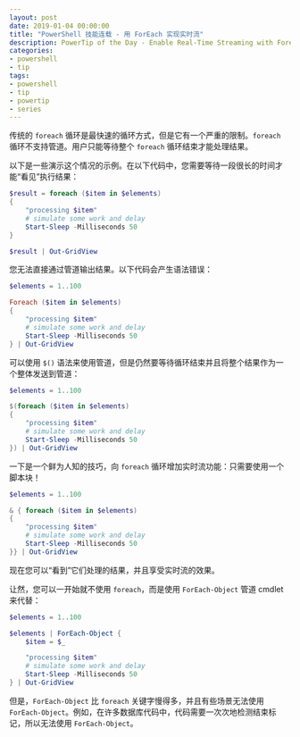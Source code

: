 ```yaml
---
layout: post
date: 2019-01-04 00:00:00
title: "PowerShell 技能连载 - 用 ForEach 实现实时流"
description: PowerTip of the Day - Enable Real-Time Streaming with Foreach
categories:
- powershell
- tip
tags:
- powershell
- tip
- powertip
- series
---
```

传统的 `foreach` 循环是最快速的循环方式，但是它有一个严重的限制。`foreach` 循环不支持管道。用户只能等待整个 `foreach` 循环结束才能处理结果。

以下是一些演示这个情况的示例。在以下代码中，您需要等待一段很长的时间才能“看见”执行结果：

```powershell
$result = foreach ($item in $elements)
{
    "processing $item"
    # simulate some work and delay
    Start-Sleep -Milliseconds 50
}

$result | Out-GridView
```

您无法直接通过管道输出结果。以下代码会产生语法错误：

```powershell
$elements = 1..100

Foreach ($item in $elements)
{
    "processing $item"
    # simulate some work and delay
    Start-Sleep -Milliseconds 50
} | Out-GridView
```

可以使用 `$()` 语法来使用管道，但是仍然要等待循环结束并且将整个结果作为一个整体发送到管道：

```powershell
$elements = 1..100

$(foreach ($item in $elements)
{
    "processing $item"
    # simulate some work and delay
    Start-Sleep -Milliseconds 50
}) | Out-GridView
```

一下是一个鲜为人知的技巧，向 `foreach` 循环增加实时流功能：只需要使用一个脚本块！

```powershell
$elements = 1..100

& { foreach ($item in $elements)
{
    "processing $item"
    # simulate some work and delay
    Start-Sleep -Milliseconds 50
}} | Out-GridView
```

现在您可以“看到”它们处理的结果，并且享受实时流的效果。

让然，您可以一开始就不使用 `foreach`，而是使用 `ForEach-Object` 管道 cmdlet 来代替：

```powershell
$elements = 1..100

$elements | ForEach-Object {
    $item = $_

    "processing $item"
    # simulate some work and delay
    Start-Sleep -Milliseconds 50
} | Out-GridView
```

但是，`ForEach-Object` 比 `foreach` 关键字慢得多，并且有些场景无法使用 `ForEach-Object`。例如，在许多数据库代码中，代码需要一次次地检测结束标记，所以无法使用 `ForEach-Object`。

<!--本文国际来源：[Enable Real-Time Streaming with Foreach](https://community.idera.com/database-tools/powershell/powertips/b/tips/posts/enable-real-time-streaming-with-foreach)-->
